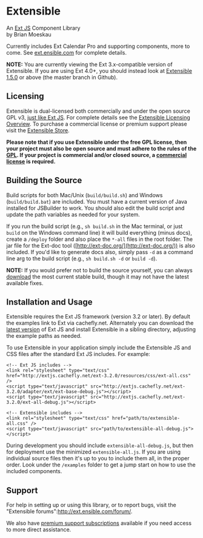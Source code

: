 # Extensible

An [Ext JS](http://www.sencha.com/products/extjs) Component Library  
by Brian Moeskau

Currently includes Ext Calendar Pro and supporting components, more to come. See [ext.ensible.com](http://ext.ensible.com/) for complete details.

**NOTE:** You are currently viewing the Ext 3.x-compatible version of Extensible. If you are using Ext 4.0+, you should instead look at [Extensible 1.5.0](https://github.com/bmoeskau/Extensible) or above (the master branch in Github).

## Licensing
Extensible is dual-licensed both commercially and under the open source GPL v3, [just like Ext JS](http://www.sencha.com/company/dual.php). For complete details see the [Extensible Licensing Overview](http://ext.ensible.com/products/licensing/). To purchase a commercial license or premium support please visit the [Extensible Store](http://ext.ensible.com/store/).

**Please note that if you use Extensible under the free GPL license, then your project must also be open source and must adhere to the rules of the [GPL](http://ext.ensible.com/products/gpl-v3.txt). If your project is commercial and/or closed source, a [commercial license](http://ext.ensible.com/store/) is required.**

## Building the Source
Build scripts for both Mac/Unix (`build/build.sh`) and Windows (`build/build.bat`) are included.  You must have a current version of Java installed for JSBuilder to work.  You should also edit the build script and update the path variables as needed for your system.

If you run the build script (e.g., `sh build.sh` in the Mac terminal, or just `build` on the Windows command line) it will build everything (minus docs), create a `/deploy` folder and also place the `*-all` files in the root folder.  The jar file for the Ext-doc tool ([http://ext-doc.org/](http://ext-doc.org/)) is also included.  If you'd like to generate docs also, simply pass `-d` as a command line arg to the build script (e.g., `sh build.sh -d` or `build -d`).

**NOTE:** If you would prefer not to build the source yourself, you can always [download](http://github.com/bmoeskau/Extensible/downloads) the most current stable build, though it may not have the latest available fixes.

## Installation and Usage
Extensible requires the Ext JS framework (version 3.2 or later). By default the examples link to Ext via cachefly.net.  Alternately you can download the [latest version](http://www.sencha.com/products/js/download.php) of Ext JS and install Extensible in a sibling directory, adjusting the example paths as needed.

To use Extensible in your application simply include the Extensible JS and CSS files after the standard Ext JS includes. For example:

    <!-- Ext JS includes -->
    <link rel="stylesheet" type="text/css" href="http://extjs.cachefly.net/ext-3.2.0/resources/css/ext-all.css" />
    <script type="text/javascript" src="http://extjs.cachefly.net/ext-3.2.0/adapter/ext/ext-base-debug.js"></script>
    <script type="text/javascript" src="http://extjs.cachefly.net/ext-3.2.0/ext-all-debug.js"></script>

    <!-- Extensible includes -->
    <link rel="stylesheet" type="text/css" href="path/to/extensible-all.css" />
    <script type="text/javascript" src="path/to/extensible-all-debug.js"></script>

During development you should include `extensible-all-debug.js`, but then for deployment use the minimized `extensible-all.js`.  If you are using individual source files then it's up to you to include them all, in the proper order. Look under the `/examples` folder to get a jump start on how to use the included components.

## Support
For help in setting up or using this library, or to report bugs, visit the "Extensible forums":http://ext.ensible.com/forum/.

We also have [premium support subscriptions](http://ext.ensible.com/store/) available if you need access to more direct assistance.